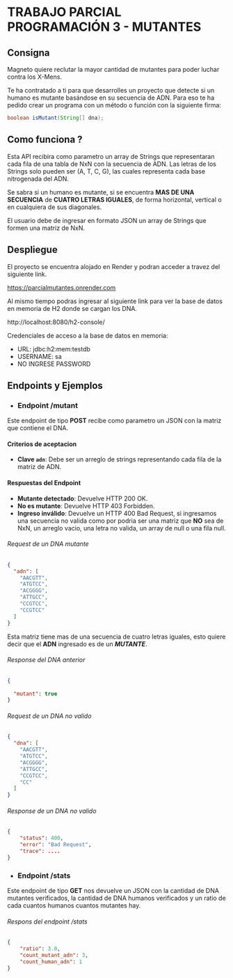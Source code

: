 # TRABAJO PARCIAL PROGRAMACIÓN 3 - MUTANTES
## Consigna
Magneto quiere reclutar la mayor cantidad de mutantes para poder luchar contra los X-Mens.

Te ha contratado a ti para que desarrolles un proyecto que detecte si un humano es mutante basándose en su secuencia de ADN. Para eso te ha pedido crear un programa con un método o función con la siguiente firma:

```java
boolean isMutant(String[] dna);
```

## Como funciona ?
Esta API recibira como parametro un array de Strings que representaran cada fila de una tabla de NxN con la secuencia de ADN. Las letras de los Strings solo pueden ser (A, T, C, G), las cuales representa cada base nitrogenada del ADN.

Se sabra si un humano es mutante, si se encuentra **MAS DE UNA SECUENCIA** de **CUATRO LETRAS IGUALES**, de forma horizontal, vertical o en cualquiera de sus diagonales.

El usuario debe de ingresar en formato JSON un array de Strings que formen una matriz de NxN.


## Despliegue
El proyecto se encuentra alojado en Render y podran acceder a travez del siguiente link.

https://parcialmutantes.onrender.com

Al mismo tiempo podras ingresar al siguiente link para ver la base de datos en memoria de H2 donde se cargan los DNA.

http://localhost:8080/h2-console/

Credenciales de acceso a la base de datos en memoria:
* URL: jdbc:h2:mem:testdb
* USERNAME: sa
* NO INGRESE PASSWORD

## Endpoints y Ejemplos
* ### Endpoint /mutant
Este endpoint de tipo **POST** recibe como parametro un JSON con la matriz que contiene el DNA. 
#### Criterios de aceptacion
- **Clave `adn`**: Debe ser un arreglo de strings representando cada fila de la matriz de ADN.
#### Respuestas del Endpoint
- **Mutante detectado**: Devuelve HTTP 200 OK.
- **No es mutante**: Devuelve HTTP 403 Forbidden.
- **Ingreso inválido**: Devuelve un HTTP 400 Bad Request, si ingresamos una secuencia no valida como por podria ser una matriz que **NO** sea de NxN, un arreglo vacio, una letra no valida, un array de null o una fila null.
###### Request de un DNA mutante
```json
{
  "adn": [
    "AACGTT",
    "ATGTCC",
    "ACGGGG",
    "ATTGCC",
    "CCGTCC",
    "CCGTCC"
  ] 
}
```
Esta matriz tiene mas de una secuencia de cuatro letras iguales, esto quiere decir que el **ADN** ingresado es de un **_MUTANTE_**.

###### Response del DNA anterior

```json
{
  
  "mutant": true
}
```
###### Request de un DNA no valido
```json
{
  "dna": [
    "AACGTT",
    "ATGTCC",
    "ACGGGG",
    "ATTGCC",
    "CCGTCC",
    "CC"
  ] 
}
```
###### Response de un DNA no valido
```json
{
    "status": 400,
    "error": "Bad Request",
    "trace": ....
}
```


* ### Endpoint /stats
Este endpoint de tipo **GET** nos devuelve un JSON con la cantidad de DNA mutantes verificados, la cantidad de DNA humanos verificados y un ratio de cada cuantos humanos cuantos mutantes hay.

###### Respons del endpoint /stats

```json
{
    "ratio": 3.0,
    "count_mutant_adn": 3,
    "count_human_adn": 1
}
```
